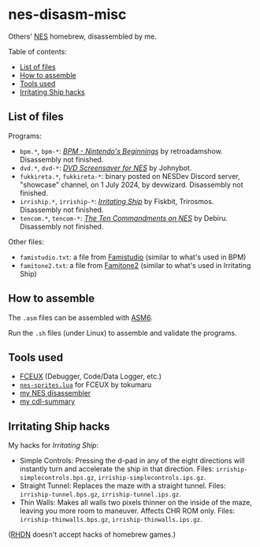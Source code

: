 # nes-disasm-misc
Others' [NES](https://en.wikipedia.org/wiki/Nintendo_Entertainment_System) homebrew, disassembled by me.

Table of contents:
* [List of files](#list-of-files)
* [How to assemble](#how-to-assemble)
* [Tools used](#tools-used)
* [Irritating Ship hacks](#irritating-ship-hacks)

## List of files
Programs:
* `bpm.*`, `bpm-*`: *[BPM - Nintendo's Beginnings](https://retroadamshow.itch.io/bpm-nintendos-beginnings)* by retroadamshow. Disassembly not finished.
* `dvd.*`, `dvd-*`: *[DVD Screensaver for NES](https://johnybot.itch.io/nes-dvd-screensaver)* by Johnybot.
* `fukkireta.*`, `fukkireta-*`: binary posted on NESDev Discord server, "showcase" channel, on 1 July 2024, by devwizard. Disassembly not finished.
* `irriship.*`, `irriship-*`: *[Irritating Ship](https://fiskbit.itch.io/irritating-ship)* by Fiskbit, Trirosmos. Disassembly not finished.
* `tencom.*`, `tencom-*`: *[The Ten Commandments on NES](https://debiru.itch.io/the-ten-commandments-on-nes)* by Debiru. Disassembly not finished.

Other files:
* `famistudio.txt`: a file from [Famistudio](https://github.com/BleuBleu/FamiStudio) (similar to what's used in BPM)
* `famitone2.txt`: a file from [Famitone2](https://shiru.untergrund.net/code.shtml) (similar to what's used in Irritating Ship)

## How to assemble
The `.asm` files can be assembled with [ASM6](https://www.romhacking.net/utilities/674/).

Run the `.sh` files (under Linux) to assemble and validate the programs.

## Tools used
* [FCEUX](https://fceux.com/web/home.html) (Debugger, Code/Data Logger, etc.)
* [`nes-sprites.lua`](https://forums.nesdev.org/viewtopic.php?f=2&t=13255) for FCEUX by tokumaru
* [my NES disassembler](https://github.com/qalle2/nes-disasm)
* [my cdl-summary](https://github.com/qalle2/cdl-summary)

## Irritating Ship hacks
My hacks for *Irritating Ship*:
* Simple Controls: Pressing the d-pad in any of the eight directions will
instantly turn and accelerate the ship in that direction. Files:
`irriship-simplecontrols.bps.gz`, `irriship-simplecontrols.ips.gz`.
* Straight Tunnel: Replaces the maze with a straight tunnel. Files:
`irriship-tunnel.bps.gz`, `irriship-tunnel.ips.gz`.
* Thin Walls: Makes all walls two pixels thinner on the inside of the maze,
leaving you more room to maneuver. Affects CHR ROM only. Files:
`irriship-thinwalls.bps.gz`, `irriship-thinwalls.ips.gz`.

([RHDN](https://www.romhacking.net) doesn't accept hacks of homebrew games.)
